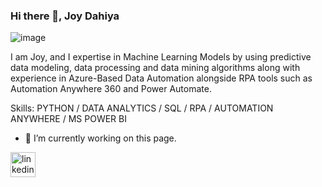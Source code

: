 ### Hi there 👋, Joy Dahiya
![image](https://github.com/dahiyajoy/dahiyajoy/assets/169536617/dc759d24-5686-44fa-91e2-bbea42634839)

I am Joy, and I expertise in  Machine Learning Models by using predictive data modeling, data processing and data mining algorithms along with experience in Azure-Based Data Automation alongside RPA tools such as Automation Anywhere 360 and Power Automate.

Skills: PYTHON / DATA ANALYTICS / SQL / RPA / AUTOMATION ANYWHERE / MS POWER BI 

- 🔭 I’m currently working on this page. 


[<img src='https://cdn.jsdelivr.net/npm/simple-icons@3.0.1/icons/linkedin.svg' alt='linkedin' height='40'>](https://www.linkedin.com/in/joy-dahiya/)  

